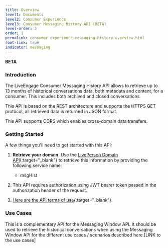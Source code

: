 ```yaml
---
title: Overview
level1: Documents
level2: Consumer Experience
level3: Consumer Messaging history API (BETA)
level-order: 3
order: 1
permalink: consumer-experience-messaging-history-overview.html
root-link: true
indicator: messaging
---
```


**BETA**

### Introduction

The LiveEngage Consumer Messaging History API allows to retrieve up to 13 months of historical conversations data, both metadata and content, for a consumer. This includes both archived and closed conversations.

This API is based on the REST architecture and supports the HTTPS GET protocol, all retrieved data is returned in JSON format.

This API supports CORS which enables cross-domain data transfers.

### Getting Started

A few things you'll need to get started with this API:

1. **Retrieve your domain**. Use the [LivePerson Domain API](agent-domain-domain-api.html){:target="_blank"} to retrieve this information by providing the following service name:

	* msgHist

2. This API requires authorization using JWT bearer token passed in the authorization header of the request. 

3. [Here are the API terms of use](https://www.liveperson.com/policies/apitou){:target="_blank"}.



### Use Cases

This is a complementary API for the Messaging Window API. It should be used to retrieve the historical conversations when using the Messaging Window API for the different use cases / scenarios described here  [LINK to the use cases] 

